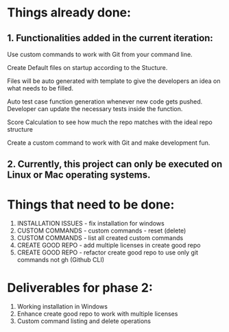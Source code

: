 # Things already done:
## 1. Functionalities added in the current iteration:
Use custom commands to work with Git from your command line.

Create Default files on startup according to the Stucture.

Files will be auto generated with template to give the developers an idea on what needs to be filled.

Auto test case function generation whenever new code gets pushed. Developer can update the necessary tests inside the function.

Score Calculation to see how much the repo matches with the ideal repo structure

Create a custom command to work with Git and make development fun.
	
## 2. Currently, this project can only be executed on Linux or Mac operating systems.     

# Things that need to be done:
1. INSTALLATION ISSUES - fix installation for windows
2. CUSTOM COMMANDS - custom commands - reset (delete)
3. CUSTOM COMMANDS - list all created custom commands
4. CREATE GOOD REPO - add multiple licenses in create good repo
5. CREATE GOOD REPO - refactor create good repo to use only git commands not gh (Github CLI)

# Deliverables for phase 2:
1. Working installation in Windows
2. Enhance create good repo to work with multiple licenses
3. Custom command listing and delete operations

